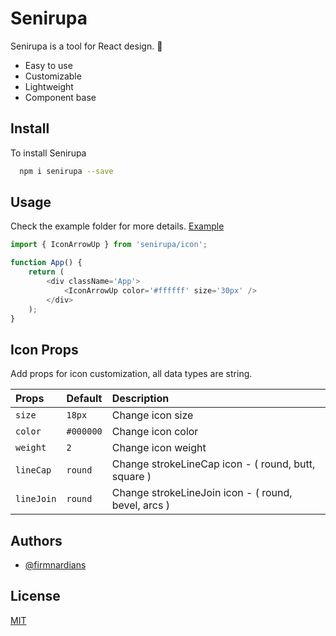 # Senirupa

Senirupa is a tool for React design. 🎨

-   Easy to use
-   Customizable
-   Lightweight
-   Component base

## Install

To install Senirupa

```bash
  npm i senirupa --save
```

## Usage

Check the example folder for more details. [Example](https://github.com/firmnardians/senirupa/tree/master/example)

```javascript
import { IconArrowUp } from 'senirupa/icon';

function App() {
	return (
		<div className='App'>
			<IconArrowUp color='#ffffff' size='30px' />
		</div>
	);
}
```

## Icon Props

Add props for icon customization, all data types are string.

| Props      | Default   | Description                                         |
| :--------- | :-------- | :-------------------------------------------------- |
| `size`     | `18px`    | Change icon size                                    |
| `color`    | `#000000` | Change icon color                                   |
| `weight`   | `2`       | Change icon weight                                  |
| `lineCap`  | `round`   | Change strokeLineCap icon - ( round, butt, square ) |
| `lineJoin` | `round`   | Change strokeLineJoin icon - ( round, bevel, arcs ) |

## Authors

-   [@firmnardians](https://github.com/firmnardians)

## License

[MIT](https://choosealicense.com/licenses/mit/)
